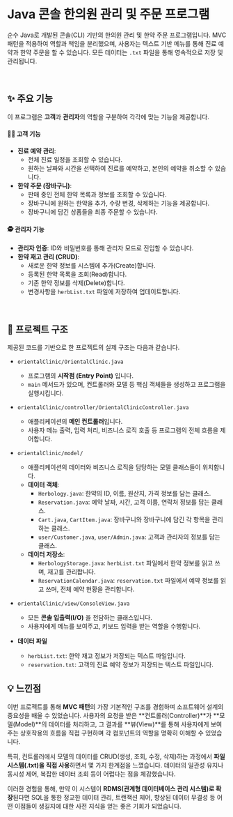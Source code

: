 # Java 콘솔 한의원 관리 및 주문 프로그램

순수 Java로 개발된 콘솔(CLI) 기반의 한의원 관리 및 한약 주문 프로그램입니다. MVC 패턴을 적용하여 역할과 책임을 분리했으며, 사용자는 텍스트 기반 메뉴를 통해 진료 예약과 한약 주문을 할 수 있습니다. 모든 데이터는 `.txt` 파일을 통해 영속적으로 저장 및 관리됩니다.

<br>

## ✨ 주요 기능

이 프로그램은 **고객**과 **관리자**의 역할을 구분하여 각각에 맞는 기능을 제공합니다.

#### 🙎‍♂️ 고객 기능
* **진료 예약 관리**:
    * 전체 진료 일정을 조회할 수 있습니다.
    * 원하는 날짜와 시간을 선택하여 진료를 예약하고, 본인의 예약을 취소할 수 있습니다.
* **한약 주문 (장바구니)**:
    * 판매 중인 전체 한약 목록과 정보를 조회할 수 있습니다.
    * 장바구니에 원하는 한약을 추가, 수량 변경, 삭제하는 기능을 제공합니다.
    * 장바구니에 담긴 상품들을 최종 주문할 수 있습니다.

#### 🕵️ 관리자 기능
* **관리자 인증**: ID와 비밀번호를 통해 관리자 모드로 진입할 수 있습니다.
* **한약 재고 관리 (CRUD)**:
    * 새로운 한약 정보를 시스템에 추가(Create)합니다.
    * 등록된 한약 목록을 조회(Read)합니다.
    * 기존 한약 정보를 삭제(Delete)합니다.
    * 변경사항을 `herbList.txt` 파일에 저장하여 업데이트합니다.

<br>

## 📂 프로젝트 구조

제공된 코드를 기반으로 한 프로젝트의 실제 구조는 다음과 같습니다.

* `orientalClinic/OrientalClinic.java`
    * 프로그램의 **시작점 (Entry Point)** 입니다.
    * `main` 메서드가 있으며, 컨트롤러와 모델 등 핵심 객체들을 생성하고 프로그램을 실행시킵니다.

* `orientalClinic/controller/OrientalClinicController.java`
    * 애플리케이션의 **메인 컨트롤러**입니다.
    * 사용자 메뉴 출력, 입력 처리, 비즈니스 로직 호출 등 프로그램의 전체 흐름을 제어합니다.

* `orientalClinic/model/`
    * 애플리케이션의 데이터와 비즈니스 로직을 담당하는 모델 클래스들이 위치합니다.
    * **데이터 객체**:
        * `Herbology.java`: 한약의 ID, 이름, 원산지, 가격 정보를 담는 클래스.
        * `Reservation.java`: 예약 날짜, 시간, 고객 이름, 연락처 정보를 담는 클래스.
        * `Cart.java`, `CartItem.java`: 장바구니와 장바구니에 담긴 각 항목을 관리하는 클래스.
        * `user/Customer.java`, `user/Admin.java`: 고객과 관리자의 정보를 담는 클래스.
    * **데이터 저장소**:
        * `HerbologyStorage.java`: `herbList.txt` 파일에서 한약 정보를 읽고 쓰며, 재고를 관리합니다.
        * `ReservationCalendar.java`: `reservation.txt` 파일에서 예약 정보를 읽고 쓰며, 전체 예약 현황을 관리합니다.

* `orientalClinic/view/ConsoleView.java`
    * 모든 **콘솔 입출력(I/O)** 을 전담하는 클래스입니다.
    * 사용자에게 메뉴를 보여주고, 키보드 입력을 받는 역할을 수행합니다.

* **데이터 파일**
    * `herbList.txt`: 한약 재고 정보가 저장되는 텍스트 파일입니다.
    * `reservation.txt`: 고객의 진료 예약 정보가 저장되는 텍스트 파일입니다.

 ## 💡 느낀점

이번 프로젝트를 통해 **MVC 패턴**의 가장 기본적인 구조를 경험하며 소프트웨어 설계의 중요성을 배울 수 있었습니다. 사용자의 요청을 받은 **컨트롤러(Controller)**가 **모델(Model)**의 데이터를 처리하고, 그 결과를 **뷰(View)**를 통해 사용자에게 보여주는 상호작용의 흐름을 직접 구현하며 각 컴포넌트의 역할을 명확히 이해할 수 있었습니다.

특히, 컨트롤러에서 모델의 데이터를 CRUD(생성, 조회, 수정, 삭제)하는 과정에서 **파일 시스템(.txt)을 직접 사용**하면서 몇 가지 한계점을 느꼈습니다. 데이터의 일관성 유지나 동시성 제어, 복잡한 데이터 조회 등이 어렵다는 점을 체감했습니다.

이러한 경험을 통해, 만약 이 시스템이 **RDMS(관계형 데이터베이스 관리 시스템)로 확장**된다면 SQL을 통한 정교한 데이터 관리, 트랜잭션 제어, 향상된 데이터 무결성 등 어떤 이점들이 생길지에 대한 사전 지식을 얻는 좋은 기회가 되었습니다.
